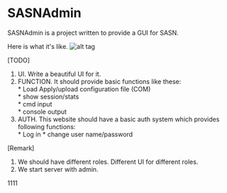 # SASNAdmin
SASNAdmin is a project written to provide a GUI for SASN.

Here is what it's like.
![alt tag](https://cloud.githubusercontent.com/assets/2274145/6183013/19649c76-b38a-11e4-85be-0994288abe8e.jpg)

[TODO]  
1. UI. Write a beautiful UI for it.  
2. FUNCTION. It should provide basic functions like these:  
        * Load Apply/upload configuration file (COM)  
        * show session/stats  
        * cmd input  
        * console output  
3. AUTH. This website should have a basic auth system which provides following functions:  
        * Log in
        * change user name/password

[Remark]  
1. We should have different roles. Different UI for different roles.  
2. We start server with admin.  


1111
